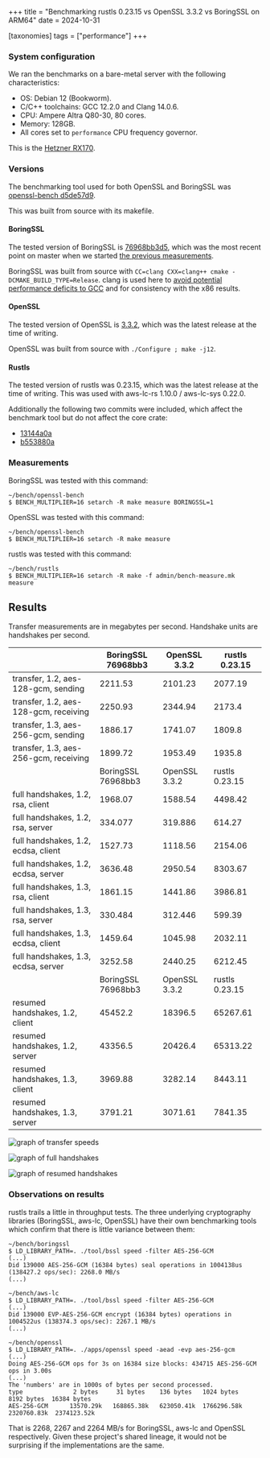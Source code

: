 +++
title = "Benchmarking rustls 0.23.15 vs OpenSSL 3.3.2 vs BoringSSL on ARM64"
date = 2024-10-31

[taxonomies]
tags = ["performance"]
+++

### System configuration

We ran the benchmarks on a bare-metal server with the following characteristics:

- OS: Debian 12 (Bookworm).
- C/C++ toolchains: GCC 12.2.0 and Clang 14.0.6.
- CPU: Ampere Altra Q80-30, 80 cores.
- Memory: 128GB.
- All cores set to `performance` CPU frequency governor.

This is the [Hetzner RX170](https://www.hetzner.com/dedicated-rootserver/matrix-rx/).

### Versions
The benchmarking tool used for both OpenSSL and BoringSSL was [openssl-bench d5de57d9](https://github.com/ctz/openssl-bench/tree/d5de57d92d483169cabf8ec22c351fe3819ba656).

This was built from source with its makefile.

#### BoringSSL
The tested version of BoringSSL is [76968bb3d5](https://github.com/google/boringssl/tree/76968bb3d5), which was the most recent point on master
when we started [the previous measurements](@/perf/2024-10-18-report.md).

BoringSSL was built from source with `CC=clang CXX=clang++ cmake -DCMAKE_BUILD_TYPE=Release`.
clang is used here to [avoid potential performance deficits to GCC](https://issues.chromium.org/issues/42290529)
and for consistency with the x86 results.

#### OpenSSL
The tested version of OpenSSL is [3.3.2](https://github.com/openssl/openssl/tree/openssl-3.3.2), which was the latest release at the time of writing.

OpenSSL was built from source with `./Configure ; make -j12`.

#### Rustls
The tested version of rustls was 0.23.15, which was the latest release at the time of writing.
This was used with aws-lc-rs 1.10.0 / aws-lc-sys 0.22.0.

Additionally the following two commits were included, which affect the benchmark tool but do not affect the core crate:

- [13144a0a](https://github.com/rustls/rustls/commit/13144a0aa391bbec55aa92ee020e88c2bb8c3ea8)
- [b553880a](https://github.com/rustls/rustls/commit/b553880a5f5caf58bbd2c43e4031e8c55d6da486)

### Measurements

BoringSSL was tested with this command:

```shell
~/bench/openssl-bench
$ BENCH_MULTIPLIER=16 setarch -R make measure BORINGSSL=1
```

OpenSSL was tested with this command:

```shell
~/bench/openssl-bench
$ BENCH_MULTIPLIER=16 setarch -R make measure
```

rustls was tested with this command:

```shell
~/bench/rustls
$ BENCH_MULTIPLIER=16 setarch -R make -f admin/bench-measure.mk measure
```

## Results

Transfer measurements are in megabytes per second.
Handshake units are handshakes per second.

|  | BoringSSL 76968bb3 | OpenSSL 3.3.2 | rustls 0.23.15
| -- | -- | -- | -- |
transfer, 1.2, aes-128-gcm, sending | 2211.53 | 2101.23 | 2077.19
transfer, 1.2, aes-128-gcm, receiving | 2250.93 | 2344.94 | 2173.4
transfer, 1.3, aes-256-gcm, sending | 1886.17 | 1741.07 | 1809.8
transfer, 1.3, aes-256-gcm, receiving | 1899.72 | 1953.49 | 1935.8
|  | BoringSSL 76968bb3 | OpenSSL 3.3.2 | rustls 0.23.15
full handshakes, 1.2, rsa, client | 1968.07 | 1588.54 | 4498.42
full handshakes, 1.2, rsa, server | 334.077 | 319.886 | 614.27
full handshakes, 1.2, ecdsa, client | 1527.73 | 1118.56 | 2154.06
full handshakes, 1.2, ecdsa, server | 3636.48 | 2950.54 | 8303.67
full handshakes, 1.3, rsa, client | 1861.15 | 1441.86 | 3986.81
full handshakes, 1.3, rsa, server | 330.484 | 312.446 | 599.39
full handshakes, 1.3, ecdsa, client | 1459.64 | 1045.98 | 2032.11
full handshakes, 1.3, ecdsa, server | 3252.58 | 2440.25 | 6212.45
|  | BoringSSL 76968bb3 | OpenSSL 3.3.2 | rustls 0.23.15
resumed handshakes, 1.2, client | 45452.2 | 18396.5 | 65267.61
resumed handshakes, 1.2, server | 43356.5 | 20426.4 | 65313.22
resumed handshakes, 1.3, client | 3969.88 | 3282.14 | 8443.11
resumed handshakes, 1.3, server | 3791.21 | 3071.61 | 7841.35

![graph of transfer speeds](/2024-10-31-transfer.svg)

![graph of full handshakes](/2024-10-31-full-handshake.svg)

![graph of resumed handshakes](/2024-10-31-resumed-handshake.svg)


### Observations on results

rustls trails a little in throughput tests.  The three underlying
cryptography libraries (BoringSSL, aws-lc, OpenSSL) have their own
benchmarking tools which confirm that there is little variance between
them:

```shell
~/bench/boringssl
$ LD_LIBRARY_PATH=. ./tool/bssl speed -filter AES-256-GCM
(...)
Did 139000 AES-256-GCM (16384 bytes) seal operations in 1004138us (138427.2 ops/sec): 2268.0 MB/s
(...)
```

```shell
~/bench/aws-lc
$ LD_LIBRARY_PATH=. ./tool/bssl speed -filter AES-256-GCM
(...)
Did 139000 EVP-AES-256-GCM encrypt (16384 bytes) operations in 1004522us (138374.3 ops/sec): 2267.1 MB/s
(...)
```

```shell
~/bench/openssl
$ LD_LIBRARY_PATH=. ./apps/openssl speed -aead -evp aes-256-gcm
(...)
Doing AES-256-GCM ops for 3s on 16384 size blocks: 434715 AES-256-GCM ops in 3.00s
(...)
The 'numbers' are in 1000s of bytes per second processed.
type              2 bytes     31 bytes    136 bytes   1024 bytes   8192 bytes  16384 bytes
AES-256-GCM      13570.29k   168865.38k   623050.41k  1766296.58k  2320760.83k  2374123.52k
```

That is 2268, 2267 and 2264 MB/s for BoringSSL, aws-lc and OpenSSL respectively.
Given these project's shared lineage, it would not be surprising if the implementations
are the same.
